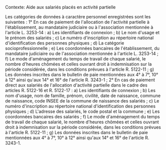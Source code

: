 Contexte: Aide aux salariés placés en activité partielle

Les catégories de données à caractère personnel enregistrées sont les suivantes : 1° En cas de paiement de l'allocation de l'activité partielle à l'établissement, au mandataire judiciaire ou à l'association mentionnée à l'article L. 3253-14 : a) Les identifiants de connexion ; b) Le nom d'usage et le prénom des salariés ; c) Le numéro d'inscription au répertoire national d'identification des personnes physiques ; d) La catégorie socioprofessionnelle ; e) Les coordonnées bancaires de l'établissement, du mandataire judiciaire ou de l'association mentionnée à l'article L. 3253-14 ; f) Le mode d'aménagement du temps de travail de chaque salarié, le nombre d'heures chômées et celles ouvrant droit à indemnisation sur la période considérée, dans les conditions prévues à l'article R. 5122-11 ; g) Les données inscrites dans le bulletin de paie mentionnées aux 4° à 7°, 10° à 12° ainsi qu'aux 14° et 16° de l'article R. 3243-1 ; 2° En cas de paiement direct aux salariés de l'allocation d'activité partielle dans le cadre des articles R. 5122-16 et R. 5122-17 : a) Les identifiants de connexion ; b) Les nom d'usage, nom de famille, prénom, civilité, date de naissance, commune de naissance, code INSEE de la commune de naissance des salariés ; c) Le numéro d'inscription au répertoire national d'identification des personnes physiques ; d) L'adresse des salariés, le code postal et la commune ; e) Les coordonnées bancaires des salariés ; f) Le mode d'aménagement du temps de travail de chaque salarié, le nombre d'heures chômées et celles ouvrant droit à indemnisation sur la période considérée, dans les conditions prévues à l'article R. 5122-11 ; g) Les données inscrites dans le bulletin de paie mentionnées aux 4° à 7°, 10° à 12° ainsi qu'aux 14° et 16° de l'article R. 3243-1.